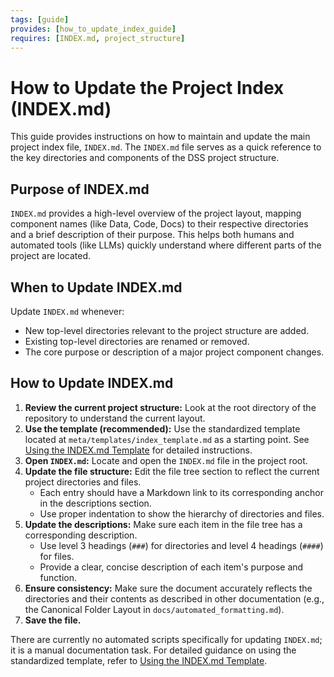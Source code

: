 ```yaml
---
tags: [guide]
provides: [how_to_update_index_guide]
requires: [INDEX.md, project_structure]
---
```


# How to Update the Project Index (INDEX.md)

This guide provides instructions on how to maintain and update the main project index file, `INDEX.md`. The `INDEX.md` file serves as a quick reference to the key directories and components of the DSS project structure.

## Purpose of INDEX.md

`INDEX.md` provides a high-level overview of the project layout, mapping component names (like Data, Code, Docs) to their respective directories and a brief description of their purpose. This helps both humans and automated tools (like LLMs) quickly understand where different parts of the project are located.

## When to Update INDEX.md

Update `INDEX.md` whenever:

*   New top-level directories relevant to the project structure are added.
*   Existing top-level directories are renamed or removed.
*   The core purpose or description of a major project component changes.

## How to Update INDEX.md

1.  **Review the current project structure:** Look at the root directory of the repository to understand the current layout.
2.  **Use the template (recommended):** Use the standardized template located at `meta/templates/index_template.md` as a starting point. See [Using the INDEX.md Template](mdc:docs/index_template_usage.md) for detailed instructions.
3.  **Open `INDEX.md`:** Locate and open the `INDEX.md` file in the project root.
4.  **Update the file structure:** Edit the file tree section to reflect the current project directories and files.
    * Each entry should have a Markdown link to its corresponding anchor in the descriptions section.
    * Use proper indentation to show the hierarchy of directories and files.
5.  **Update the descriptions:** Make sure each item in the file tree has a corresponding description.
    * Use level 3 headings (`###`) for directories and level 4 headings (`####`) for files.
    * Provide a clear, concise description of each item's purpose and function.
6.  **Ensure consistency:** Make sure the document accurately reflects the directories and their contents as described in other documentation (e.g., the Canonical Folder Layout in `docs/automated_formatting.md`).
7.  **Save the file.**

There are currently no automated scripts specifically for updating `INDEX.md`; it is a manual documentation task. For detailed guidance on using the standardized template, refer to [Using the INDEX.md Template](mdc:docs/index_template_usage.md). 